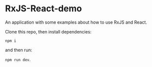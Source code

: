 # RxJS-React-demo

An application with some examples about how to use RxJS and React.

Clone this repo, then install dependencies:

 ```npm i``` 
 
 and then run:
 
 ```npm run dev```.
